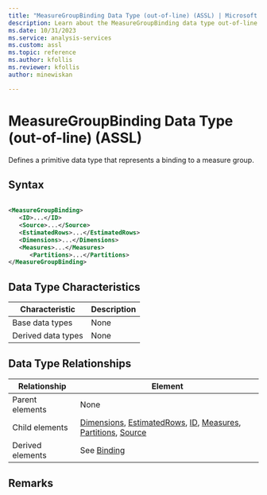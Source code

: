 ```yaml
---
title: "MeasureGroupBinding Data Type (out-of-line) (ASSL) | Microsoft Docs"
description: Learn about the MeasureGroupBinding data type out-of-line element in the Analysis Services Scripting Language (ASSL) schema.
ms.date: 10/31/2023
ms.service: analysis-services
ms.custom: assl
ms.topic: reference
ms.author: kfollis
ms.reviewer: kfollis
author: minewiskan

---
```

# MeasureGroupBinding Data Type (out-of-line) (ASSL)

  Defines a primitive data type that represents a binding to a measure group.  
  
## Syntax  
  
```xml  
  
<MeasureGroupBinding>  
   <ID>...</ID>  
   <Source>...</Source>  
   <EstimatedRows>...</EstimatedRows>  
   <Dimensions>...</Dimensions>  
   <Measures>...</Measures>  
      <Partitions>...</Partitions>  
</MeasureGroupBinding>  
```  
  
## Data Type Characteristics  
  
|Characteristic|Description|  
|--------------------|-----------------|  
|Base data types|None|  
|Derived data types|None|  
  
## Data Type Relationships  
  
|Relationship|Element|  
|------------------|-------------|  
|Parent elements|None|  
|Child elements|[Dimensions](../collections/dimensions-element-assl.md), [EstimatedRows](../properties/estimatedrows-element-assl.md), [ID](../properties/id-element-assl.md), [Measures](../collections/measures-element-assl.md), [Partitions](../collections/partitions-element-assl.md), [Source](../properties/source-element-binding-assl.md)|  
|Derived elements|See [Binding](binding-data-type-assl.md)|  
  
## Remarks  
